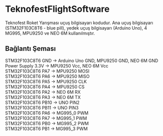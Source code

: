 # TeknofestFlightSoftware
Teknofest Roket Yarışması uçuş bilgisayarı kodudur. Ana uçuş bilgisayarı (STM32F103C8T6 - blue pill), yedek uçuş bilgisayarı (Arduino Uno), 4 MG995, MPU9250 ve NEO 6M kullanılmıştır.
## Bağlantı Şeması
STM32F103C8T6 GND  -> Arduino Uno GND, MPU9250 GND, NEO 6M GND  
Power Supply 3.3V  -> MPU9250 Vcc, NEO 6M Vcc  
STM32F103C8T6 PA7  -> MPU9250 MOSI  
STM32F103C8T6 PA6  -> MPU9250 MISO  
STM32F103C8T6 PA5  -> MPU9250 CLK  
STM32F103C8T6 PA4  -> MPU9250 CS  
STM32F103C8T6 PA2  -> NEO 6M RX  
STM32F103C8T6 PA3  -> NEO 6M TX  
STM32F103C8T6 PB10 -> UNO PIN2  
STM32F103C8T6 PB11 -> UNO PIN3  
STM32F103C8T6 PA6  -> MG995_0 PWM  
STM32F103C8T6 PA7  -> MG995_1 PWM  
STM32F103C8T6 PB0  -> MG995_2 PWM  
STM32F103C8T6 PB1  -> MG995_3 PWM  
